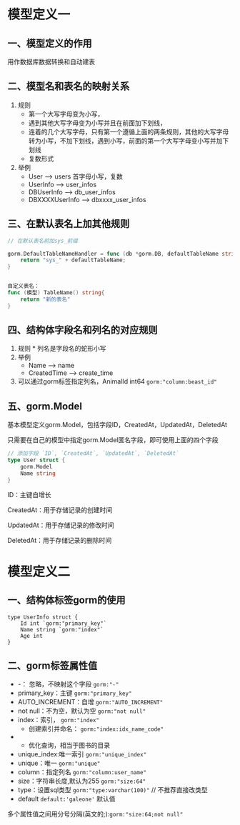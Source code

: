 # 模型定义一

## 一、模型定义的作用

用作数据库数据转换和自动建表

## 二、模型名和表名的映射关系

1. 规则
   - 第一个大写字母变为小写，
   - 遇到其他大写字母变为小写并且在前面加下划线，
   - 连着的几个大写字母，只有第一个遵循上面的两条规则，其他的大写字母转为小写，不加下划线，遇到小写，前面的第一个大写字母变小写并加下划线
   - 复数形式
2. 举例
   - User --> users       首字母小写，复数
   - UserInfo --> user_infos
   - DBUserInfo --> db_user_infos     
   - DBXXXXUserInfo --> dbxxxx_user_infos

## 三、在默认表名上加其他规则

```go
// 在默认表名前加sys_前缀

gorm.DefaultTableNameHandler = func (db *gorm.DB, defaultTableName string) string  {
    return "sys_" + defaultTableName;
}


自定义表名：
func (模型) TableName() string{
    return "新的表名"
}
```

## 四、结构体字段名和列名的对应规则

1. 规则 * 列名是字段名的蛇形小写
2. 举例
   - Name --> name
   - CreatedTime --> create_time
3. 可以通过gorm标签指定列名，AnimalId    int64     `gorm:"column:beast_id"`  

## 五、gorm.Model

基本模型定义gorm.Model，包括字段ID，CreatedAt，UpdatedAt，DeletedAt

只需要在自己的模型中指定gorm.Model匿名字段，即可使用上面的四个字段

```go
// 添加字段 `ID`, `CreatedAt`, `UpdatedAt`, `DeletedAt`
type User struct {
    gorm.Model
    Name string
}
```

ID：主键自增长

CreatedAt：用于存储记录的创建时间

UpdatedAt：用于存储记录的修改时间

DeletedAt：用于存储记录的删除时间



# 模型定义二

## 一、结构体标签gorm的使用

```
type UserInfo struct {
    Id int `gorm:"primary_key"`
    Name string `gorm:"index"`
    Age int 
}
```

## 二、gorm标签属性值

- -： 忽略，不映射这个字段 `gorm:"-"`
- primary_key：主键 `gorm:"primary_key"`
- AUTO_INCREMENT：自增 `gorm:"AUTO_INCREMENT"`
- not null：不为空，默认为空 `gorm:"not null"`
- index：索引， `gorm:"index"`
  - 创建索引并命名： `gorm:"index:idx_name_code"`
- - 优化查询，相当于图书的目录
- unique_index:唯一索引 `gorm:"unique_index"`
- unique：唯一 `gorm:"unique"`
- column：指定列名 `gorm:"column:user_name"`
- size：字符串长度,默认为255 `gorm:"size:64"`
- type：设置sql类型 `gorm:"type:varchar(100)"` // 不推荐直接改类型
- default `default:'galeone'` 默认值

多个属性值之间用分号分隔(英文的;):`gorm:"size:64;not null"`